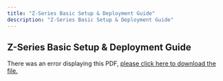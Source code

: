 ```yaml
---
title: "Z-Series Basic Setup & Deployment Guide"
description: "Z-Series Basic Setup & Deployment Guide"
---
```


## Z-Series Basic Setup & Deployment Guide

<object data="https://www.truenas.com/docs/pdf/TrueNAS_Z_Series_Basic_Setup_Deployment_Guide_WEB-.pdf" type="application/pdf" width="95%" height="1000">
  There was an error displaying this PDF, <a href="/pdf/TrueNAS_Z_Series_Basic_Setup_Deployment_Guide_WEB-.pdf">please click here to download the file.</a>
</object>
